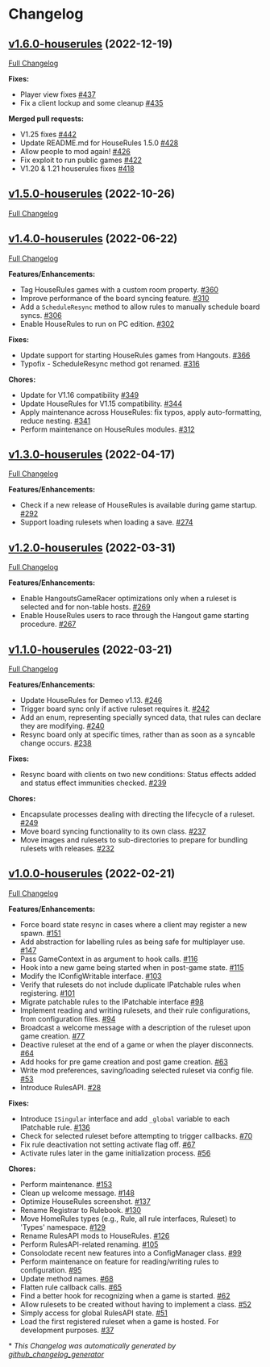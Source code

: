 # Changelog

## [v1.6.0-houserules](https://github.com/orendain/DemeoMods/tree/v1.6.0-houserules) (2022-12-19)

[Full Changelog](https://github.com/orendain/DemeoMods/compare/v1.5.0-houserules...v1.6.0-houserules)

**Fixes:**

- Player view fixes [\#437](https://github.com/orendain/DemeoMods/pull/437)
- Fix a client lockup and some cleanup [\#435](https://github.com/orendain/DemeoMods/pull/435)

**Merged pull requests:**

- V1.25 fixes [\#442](https://github.com/orendain/DemeoMods/pull/442)
- Update README.md for HouseRules 1.5.0 [\#428](https://github.com/orendain/DemeoMods/pull/428)
- Allow people to mod again! [\#426](https://github.com/orendain/DemeoMods/pull/426)
- Fix exploit to run public games [\#422](https://github.com/orendain/DemeoMods/pull/422)
- V1.20 & 1.21 houserules fixes [\#418](https://github.com/orendain/DemeoMods/pull/418)

## [v1.5.0-houserules](https://github.com/orendain/DemeoMods/tree/v1.5.0-houserules) (2022-10-26)

[Full Changelog](https://github.com/orendain/DemeoMods/compare/v1.4.0-houserules...v1.5.0-houserules)

## [v1.4.0-houserules](https://github.com/orendain/DemeoMods/tree/v1.4.0-houserules) (2022-06-22)

[Full Changelog](https://github.com/orendain/DemeoMods/compare/v1.3.0-houserules...v1.4.0-houserules)

**Features/Enhancements:**

- Tag HouseRules games with a custom room property. [\#360](https://github.com/orendain/DemeoMods/pull/360)
- Improve performance of the board syncing feature. [\#310](https://github.com/orendain/DemeoMods/pull/310)
- Add a `ScheduleResync` method to allow rules to manually schedule board syncs. [\#306](https://github.com/orendain/DemeoMods/pull/306)
- Enable HouseRules to run on PC edition. [\#302](https://github.com/orendain/DemeoMods/pull/302)

**Fixes:**

- Update support for starting HouseRules games from Hangouts. [\#366](https://github.com/orendain/DemeoMods/pull/366)
- Typofix - ScheduleResync method got renamed. [\#316](https://github.com/orendain/DemeoMods/pull/316)

**Chores:**

- Update for V1.16 compatibility [\#349](https://github.com/orendain/DemeoMods/pull/349)
- Update HouseRules for V1.15 compatibility. [\#344](https://github.com/orendain/DemeoMods/pull/344)
- Apply maintenance across HouseRules: fix typos, apply auto-formatting, reduce nesting. [\#341](https://github.com/orendain/DemeoMods/pull/341)
- Perform maintenance on HouseRules modules. [\#312](https://github.com/orendain/DemeoMods/pull/312)

## [v1.3.0-houserules](https://github.com/orendain/DemeoMods/tree/v1.3.0-houserules) (2022-04-17)

[Full Changelog](https://github.com/orendain/DemeoMods/compare/v1.2.0-houserules...v1.3.0-houserules)

**Features/Enhancements:**

- Check if a new release of HouseRules is available during game startup. [\#292](https://github.com/orendain/DemeoMods/pull/292)
- Support loading rulesets when loading a save. [\#274](https://github.com/orendain/DemeoMods/pull/274)

## [v1.2.0-houserules](https://github.com/orendain/DemeoMods/tree/v1.2.0-houserules) (2022-03-31)

[Full Changelog](https://github.com/orendain/DemeoMods/compare/v1.1.0-houserules...v1.2.0-houserules)

**Features/Enhancements:**

- Enable HangoutsGameRacer optimizations only when a ruleset is selected and for non-table hosts. [\#269](https://github.com/orendain/DemeoMods/pull/269)
- Enable HouseRules users to race through the Hangout game starting procedure. [\#267](https://github.com/orendain/DemeoMods/pull/267)

## [v1.1.0-houserules](https://github.com/orendain/DemeoMods/tree/v1.1.0-houserules) (2022-03-21)

[Full Changelog](https://github.com/orendain/DemeoMods/compare/v1.0.0-houserules...v1.1.0-houserules)

**Features/Enhancements:**

- Update HouseRules for Demeo v1.13. [\#246](https://github.com/orendain/DemeoMods/pull/246)
- Trigger board sync only if active ruleset requires it. [\#242](https://github.com/orendain/DemeoMods/pull/242)
- Add an enum, representing specially synced data, that rules can declare they are modifying. [\#240](https://github.com/orendain/DemeoMods/pull/240)
- Resync board only at specific times, rather than as soon as a syncable change occurs. [\#238](https://github.com/orendain/DemeoMods/pull/238)

**Fixes:**

- Resync board with clients on two new conditions: Status effects added and status effect immunities checked. [\#239](https://github.com/orendain/DemeoMods/pull/239)

**Chores:**

- Encapsulate processes dealing with directing the lifecycle of a ruleset. [\#249](https://github.com/orendain/DemeoMods/pull/249)
- Move board syncing functionality to its own class. [\#237](https://github.com/orendain/DemeoMods/pull/237)
- Move images and rulesets to sub-directories to prepare for bundling rulesets with releases. [\#232](https://github.com/orendain/DemeoMods/pull/232)

## [v1.0.0-houserules](https://github.com/orendain/DemeoMods/tree/v1.0.0-houserules) (2022-02-21)

[Full Changelog](https://github.com/orendain/DemeoMods/compare/faa2e50c1fdc985e4bf0383f16ef8980eb1580b9...v1.0.0-houserules)

**Features/Enhancements:**

- Force board state resync in cases where a client may register a new spawn. [\#151](https://github.com/orendain/DemeoMods/pull/151)
- Add abstraction for labelling rules as being safe for multiplayer use. [\#147](https://github.com/orendain/DemeoMods/pull/147)
- Pass GameContext in as argument to hook calls. [\#116](https://github.com/orendain/DemeoMods/pull/116)
- Hook into a new game being started when in post-game state. [\#115](https://github.com/orendain/DemeoMods/pull/115)
- Modify the IConfigWritable interface. [\#103](https://github.com/orendain/DemeoMods/pull/103)
- Verify that rulesets do not include duplicate IPatchable rules when registering. [\#101](https://github.com/orendain/DemeoMods/pull/101)
- Migrate patchable rules to the IPatchable interface [\#98](https://github.com/orendain/DemeoMods/pull/98)
- Implement reading and writing rulesets, and their rule configurations, from configuration files. [\#94](https://github.com/orendain/DemeoMods/pull/94)
- Broadcast a welcome message with a description of the ruleset upon game creation. [\#77](https://github.com/orendain/DemeoMods/pull/77)
- Deactive ruleset at the end of a game or when the player disconnects. [\#64](https://github.com/orendain/DemeoMods/pull/64)
- Add hooks for pre game creation and post game creation. [\#63](https://github.com/orendain/DemeoMods/pull/63)
- Write mod preferences, saving/loading selected ruleset via config file. [\#53](https://github.com/orendain/DemeoMods/pull/53)
- Introduce RulesAPI. [\#28](https://github.com/orendain/DemeoMods/pull/28)

**Fixes:**

- Introduce `ISingular` interface and add `_global` variable to each IPatchable rule. [\#136](https://github.com/orendain/DemeoMods/pull/136)
- Check for selected ruleset before attempting to trigger callbacks. [\#70](https://github.com/orendain/DemeoMods/pull/70)
- Fix rule deactivation not setting activate flag off. [\#67](https://github.com/orendain/DemeoMods/pull/67)
- Activate rules later in the game initialization process. [\#56](https://github.com/orendain/DemeoMods/pull/56)

**Chores:**

- Perform maintenance. [\#153](https://github.com/orendain/DemeoMods/pull/153)
- Clean up welcome message. [\#148](https://github.com/orendain/DemeoMods/pull/148)
- Optimize HouseRules screenshot. [\#137](https://github.com/orendain/DemeoMods/pull/137)
- Rename Registrar to Rulebook. [\#130](https://github.com/orendain/DemeoMods/pull/130)
- Move HomeRules types \(e.g., Rule, all rule interfaces, Ruleset\) to 'Types' namespace. [\#129](https://github.com/orendain/DemeoMods/pull/129)
- Rename RulesAPI mods to HouseRules. [\#126](https://github.com/orendain/DemeoMods/pull/126)
- Perform RulesAPI-related renaming. [\#105](https://github.com/orendain/DemeoMods/pull/105)
- Consolodate recent new features into a ConfigManager class. [\#99](https://github.com/orendain/DemeoMods/pull/99)
- Perform maintenance on feature for reading/writing rules to configuration. [\#95](https://github.com/orendain/DemeoMods/pull/95)
- Update method names. [\#68](https://github.com/orendain/DemeoMods/pull/68)
- Flatten rule callback calls. [\#65](https://github.com/orendain/DemeoMods/pull/65)
- Find a better hook for recognizing when a game is started. [\#62](https://github.com/orendain/DemeoMods/pull/62)
- Allow rulesets to be created without having to implement a class. [\#52](https://github.com/orendain/DemeoMods/pull/52)
- Simply access for global RulesAPI state. [\#51](https://github.com/orendain/DemeoMods/pull/51)
- Load the first registered ruleset when a game is hosted. For development purposes. [\#37](https://github.com/orendain/DemeoMods/pull/37)



\* *This Changelog was automatically generated by [github_changelog_generator](https://github.com/github-changelog-generator/github-changelog-generator)*
